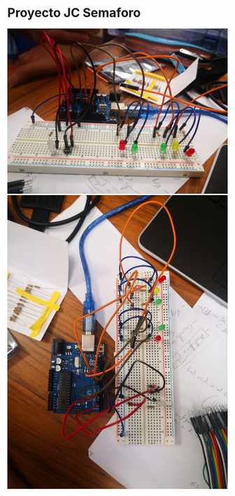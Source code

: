 # Proyecto JC Semaforo

![Imagen 1](img/photo6048401537727837057.jpg)
![Imagen 1](img/photo6048401537727837058.jpg)